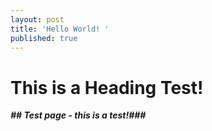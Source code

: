 ```yaml
---
layout: post
title: 'Hello World! '
published: true
---
```

# This is a Heading Test! 
_**## Test page - this is a test!###**_

